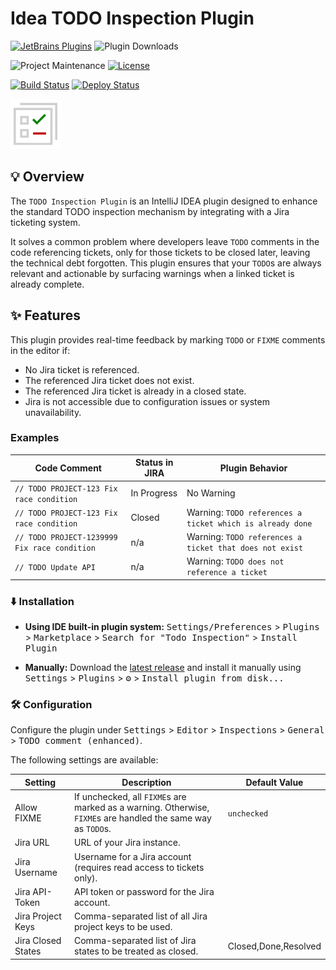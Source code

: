 # Idea TODO Inspection Plugin

[![JetBrains Plugins][jetbrains-plugin-release-shield]][jetbrains-plugin]
![Plugin Downloads][jetbrains-plugin-download-shield]

![Project Maintenance][maintenance-shield]
[![License][license-shield]][license]

[![Build Status][build-status-shield]][build-status]
[![Deploy Status][deploy-status-shield]][deploy-status]

![Icon](plugin/src/main/resources/META-INF/pluginIcon.svg)

## 💡 Overview

<!-- Plugin description -->
The `TODO Inspection Plugin` is an IntelliJ IDEA plugin designed to enhance the standard TODO inspection mechanism by integrating with a Jira ticketing system.

It solves a common problem where developers leave `TODO` comments in the code referencing tickets, only for those tickets to be closed later, leaving the technical debt forgotten. This plugin ensures that your `TODO`s are always relevant and actionable by surfacing warnings when a linked ticket is already complete.
<!-- Plugin description end -->

## ✨ Features

This plugin provides real-time feedback by marking `TODO` or `FIXME` comments in the editor if:
* No Jira ticket is referenced.
* The referenced Jira ticket does not exist.
* The referenced Jira ticket is already in a closed state.
* Jira is not accessible due to configuration issues or system unavailability.

### Examples

<table>
  <thead>
    <tr>
      <th>Code Comment</th>
      <th>Status in JIRA</th>
      <th>Plugin Behavior</th>
    </tr>
  </thead>
  <tbody>
    <tr>
      <td><code>// TODO PROJECT-123 Fix race condition</code></td>
      <td>In Progress</td>
      <td>No Warning</td>
    </tr>
    <tr>
      <td><code>// TODO PROJECT-123 Fix race condition</code></td>
      <td>Closed</td>
      <td>Warning: <code>TODO references a ticket which is already done</code></td>
    </tr>
    <tr>
      <td><code>// TODO PROJECT-1239999 Fix race condition</code></td>
      <td>n/a</td>
      <td>Warning:  <code>TODO references a ticket that does not exist</code></td>
    </tr>
    <tr>
      <td><code>// TODO Update API</code></td>
      <td>n/a</td>
      <td>Warning: <code>TODO does not reference a ticket</code></td>
    </tr>
  </tbody>
</table>


### ⬇️ Installation
- **Using IDE built-in plugin system:**
  <kbd>Settings/Preferences</kbd> > <kbd>Plugins</kbd> > <kbd>Marketplace</kbd> > <kbd>Search for "Todo Inspection"</kbd> >
  <kbd>Install Plugin</kbd>

- **Manually:**
  Download the [latest release][latest-release] and install it manually using
  <kbd>Settings</kbd> > <kbd>Plugins</kbd> > <kbd>⚙</kbd> > <kbd>Install plugin from disk...</kbd>

### 🛠️ Configuration

Configure the plugin under <kbd>Settings</kbd> > <kbd>Editor</kbd> > <kbd>Inspections</kbd> > <kbd>General</kbd> > <kbd>TODO comment (enhanced)</kbd>.

The following settings are available:

| Setting            | Description                                                                                             | Default Value        |
|--------------------|---------------------------------------------------------------------------------------------------------|----------------------|
| Allow FIXME        | If unchecked, all `FIXME`s are marked as a warning. Otherwise, `FIXME`s are handled the same way as `TODO`s. | `unchecked`          |
| Jira URL           | URL of your Jira instance.                                                                              |                      |
| Jira Username      | Username for a Jira account (requires read access to tickets only).                                     |                      |
| Jira API-Token     | API token or password for the Jira account.                                                             |                      |
| Jira Project Keys  | Comma-separated list of all Jira project keys to be used.                                              |                      |
| Jira Closed States | Comma-separated list of Jira states to be treated as closed.                                           | Closed,Done,Resolved |

[license-shield]: https://img.shields.io/github/license/frimtec/idea-todo-inspection-plugin.svg
[license]: https://opensource.org/licenses/Apache-2.0
[maintenance-shield]: https://img.shields.io/maintenance/yes/2025.svg
[build-status-shield]: https://github.com/frimtec/idea-todo-inspection-plugin/workflows/Build/badge.svg
[build-status]: https://github.com/frimtec/idea-todo-inspection-plugin/actions?query=workflow%3ABuild
[deploy-status-shield]: https://github.com/frimtec/idea-todo-inspection-plugin/actions/workflows/release.yml/badge.svg
[deploy-status]: https://github.com/frimtec/idea-todo-inspection-plugin/actions/workflows/release.yml
[jetbrains-plugin-release-shield]: https://img.shields.io/jetbrains/plugin/v/28829
[jetbrains-plugin-download-shield]: https://img.shields.io/jetbrains/plugin/d/28829
[jetbrains-plugin]: https://plugins.jetbrains.com/plugin/28829-todo-inspection
[latest-release]: https://github.com/frimtec/idea-todo-inspection-plugin/releases/latest